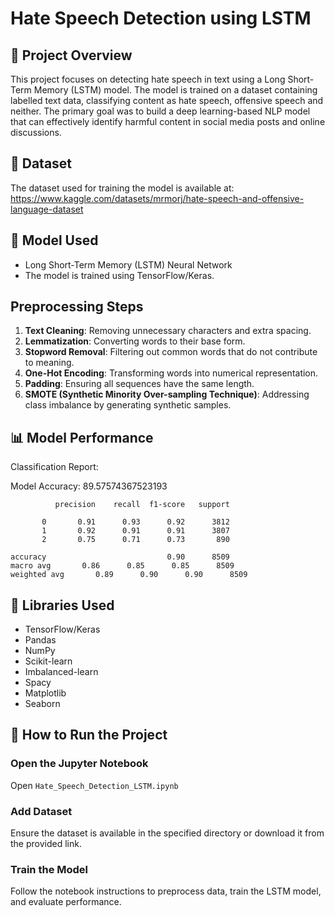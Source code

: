 # Hate Speech Detection using LSTM

## 📌 Project Overview
This project focuses on detecting hate speech in text using a Long Short-Term Memory (LSTM) model. The model is trained on a dataset containing labelled text data, classifying content as hate speech, offensive speech and neither. The primary goal was to build a deep learning-based NLP model that can effectively identify harmful content in social media posts and online discussions.

## 📂 Dataset
The dataset used for training the model is available at:
https://www.kaggle.com/datasets/mrmorj/hate-speech-and-offensive-language-dataset

## 🧠 Model Used
- Long Short-Term Memory (LSTM) Neural Network
- The model is trained using TensorFlow/Keras.

## Preprocessing Steps
  1. **Text Cleaning**: Removing unnecessary characters and extra spacing.
  2. **Lemmatization**: Converting words to their base form.
  3. **Stopword Removal**: Filtering out common words that do not contribute to meaning.
  4. **One-Hot Encoding**: Transforming words into numerical representation.
  5. **Padding**: Ensuring all sequences have the same length.
  6. **SMOTE (Synthetic Minority Over-sampling Technique)**: Addressing class imbalance by generating synthetic samples.

## 📊 Model Performance

Classification Report: 

Model Accuracy: 89.57574367523193

              precision    recall  f1-score   support

           0       0.91      0.93      0.92      3812
           1       0.92      0.91      0.91      3807
           2       0.75      0.71      0.73       890

    accuracy                           0.90      8509
    macro avg       0.86      0.85      0.85      8509
    weighted avg       0.89      0.90      0.90      8509

## 📌 Libraries Used
- TensorFlow/Keras
- Pandas
- NumPy
- Scikit-learn
- Imbalanced-learn
- Spacy
- Matplotlib
- Seaborn
  
## 🚀 How to Run the Project

### Open the Jupyter Notebook
Open `Hate_Speech_Detection_LSTM.ipynb`

### Add Dataset
Ensure the dataset is available in the specified directory or download it from the provided link.

### Train the Model
Follow the notebook instructions to preprocess data, train the LSTM model, and evaluate performance.
